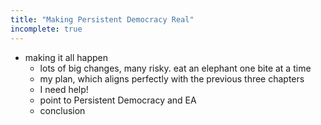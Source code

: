 ```yaml
---
title: "Making Persistent Democracy Real"
incomplete: true
---
```


- making it all happen
  - lots of big changes, many risky. eat an elephant one bite at a time
  - my plan, which aligns perfectly with the previous three chapters
  - I need help!
  - point to Persistent Democracy and EA
  - conclusion
